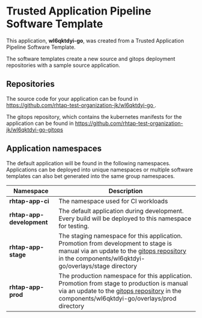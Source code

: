 # Trusted Application Pipeline Software Template

This application, **wl6qktdyi-go**, was created from a Trusted Application Pipeline Software Template.

The software templates create a new source and gitops deployment repositories with a sample source application. 

## Repositories

The source code for your application can be found in [https://github.com/rhtap-test-organization-jk/wl6qktdyi-go ](https://github.com/rhtap-test-organization-jk/wl6qktdyi-go ).
 
The gitops repository, which contains the kubernetes manifests for the application can be found in 
[https://github.com/rhtap-test-organization-jk/wl6qktdyi-go-gitops ](https://github.com/rhtap-test-organization-jk/wl6qktdyi-go-gitops ) 

## Application namespaces 

The default application will be found in the following namespaces. Applications can be deployed into unique namespaces or multiple software templates can also bet generated into the same group namespaces.  

|  Namespace   |  Description   |  
| -------- | -------- |
| **rhtap-app-ci** | The namespace used for CI workloads |
| **rhtap-app-development** | The default application during development. Every build will be deployed to this namespace for testing. |
| **rhtap-app-stage** | The staging namespace for this application. Promotion from development to stage is manual via an update to the [gitops repository](https://github.com/rhtap-test-organization-jk/wl6qktdyi-go-gitops ) in the components/wl6qktdyi-go/overlays/stage directory |
| **rhtap-app-prod** | The production namespace for this application. Promotion from stage to production is manual via an update to the [gitops repository](https://github.com/rhtap-test-organization-jk/wl6qktdyi-go-gitops ) in the components/wl6qktdyi-go/overlays/prod directory |
